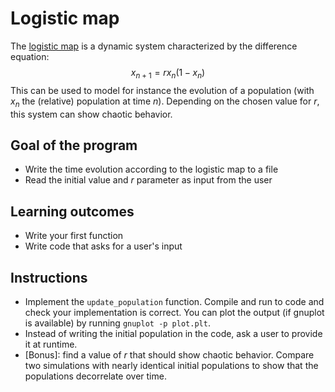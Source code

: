 # Logistic map

The [logistic map](https://en.wikipedia.org/wiki/Logistic_map) is a dynamic
system characterized by the difference equation:
$$x_{n+1} = r x_n\left( 1 - x_n \right)$$
This can be used to model for instance the evolution of a population (with
$x_n$ the (relative) population at time $n$). Depending on the chosen value
for $r$, this system can show chaotic behavior.

## Goal of the program

- Write the time evolution according to the logistic map to a file
- Read the initial value and $r$ parameter as input from the user

## Learning outcomes

- Write your first function
- Write code that asks for a user's input

## Instructions

- Implement the `update_population` function. Compile and run to code and
  check your implementation is correct. You can plot the output (if gnuplot
  is available) by running `gnuplot -p plot.plt`.
- Instead of writing the initial population in the code, ask a user to
  provide it at runtime.
- [Bonus]: find a value of $r$ that should show chaotic behavior. Compare two
  simulations with nearly identical initial populations to show that the
  populations decorrelate over time. 
